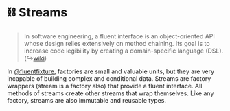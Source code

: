 # ⛓ Streams

> In software engineering, a fluent interface is an object-oriented API whose design relies extensively on method chaining. Its goal is to increase code legibility by creating a domain-specific language (DSL). (↪[wiki](https://en.wikipedia.org/wiki/Fluent\_interface))

In [@fluentfixture](../../), factories are small and valuable units, but they are very incapable of building complex and conditional data. Streams are factory wrappers (stream is a factory also) that provide a fluent interface. All methods of streams create other streams that wrap themselves. Like any factory, streams are also immutable and reusable types.
